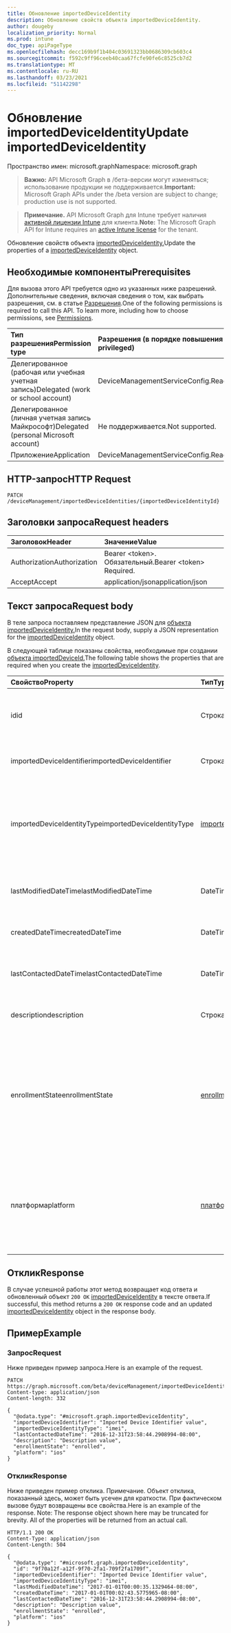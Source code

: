 ```yaml
---
title: Обновление importedDeviceIdentity
description: Обновление свойств объекта importedDeviceIdentity.
author: dougeby
localization_priority: Normal
ms.prod: intune
doc_type: apiPageType
ms.openlocfilehash: decc169b9f1b404c03691323bb0686309cb603c4
ms.sourcegitcommit: f592c9ff96ceeb40caa67fcfe90fe6c8525cb7d2
ms.translationtype: MT
ms.contentlocale: ru-RU
ms.lasthandoff: 03/23/2021
ms.locfileid: "51142298"
---
```

# <a name="update-importeddeviceidentity"></a><span data-ttu-id="80b60-103">Обновление importedDeviceIdentity</span><span class="sxs-lookup"><span data-stu-id="80b60-103">Update importedDeviceIdentity</span></span>

<span data-ttu-id="80b60-104">Пространство имен: microsoft.graph</span><span class="sxs-lookup"><span data-stu-id="80b60-104">Namespace: microsoft.graph</span></span>

> <span data-ttu-id="80b60-105">**Важно:** API Microsoft Graph в /бета-версии могут изменяться; использование продукции не поддерживается.</span><span class="sxs-lookup"><span data-stu-id="80b60-105">**Important:** Microsoft Graph APIs under the /beta version are subject to change; production use is not supported.</span></span>

> <span data-ttu-id="80b60-106">**Примечание.** API Microsoft Graph для Intune требует наличия [активной лицензии Intune](https://go.microsoft.com/fwlink/?linkid=839381) для клиента.</span><span class="sxs-lookup"><span data-stu-id="80b60-106">**Note:** The Microsoft Graph API for Intune requires an [active Intune license](https://go.microsoft.com/fwlink/?linkid=839381) for the tenant.</span></span>

<span data-ttu-id="80b60-107">Обновление свойств объекта [importedDeviceIdentity.](../resources/intune-enrollment-importeddeviceidentity.md)</span><span class="sxs-lookup"><span data-stu-id="80b60-107">Update the properties of a [importedDeviceIdentity](../resources/intune-enrollment-importeddeviceidentity.md) object.</span></span>

## <a name="prerequisites"></a><span data-ttu-id="80b60-108">Необходимые компоненты</span><span class="sxs-lookup"><span data-stu-id="80b60-108">Prerequisites</span></span>
<span data-ttu-id="80b60-p101">Для вызова этого API требуется одно из указанных ниже разрешений. Дополнительные сведения, включая сведения о том, как выбрать разрешения, см. в статье [Разрешения](/graph/permissions-reference).</span><span class="sxs-lookup"><span data-stu-id="80b60-p101">One of the following permissions is required to call this API. To learn more, including how to choose permissions, see [Permissions](/graph/permissions-reference).</span></span>

|<span data-ttu-id="80b60-111">Тип разрешения</span><span class="sxs-lookup"><span data-stu-id="80b60-111">Permission type</span></span>|<span data-ttu-id="80b60-112">Разрешения (в порядке повышения привилегий)</span><span class="sxs-lookup"><span data-stu-id="80b60-112">Permissions (from least to most privileged)</span></span>|
|:---|:---|
|<span data-ttu-id="80b60-113">Делегированное (рабочая или учебная учетная запись)</span><span class="sxs-lookup"><span data-stu-id="80b60-113">Delegated (work or school account)</span></span>|<span data-ttu-id="80b60-114">DeviceManagementServiceConfig.ReadWrite.All</span><span class="sxs-lookup"><span data-stu-id="80b60-114">DeviceManagementServiceConfig.ReadWrite.All</span></span>|
|<span data-ttu-id="80b60-115">Делегированное (личная учетная запись Майкрософт)</span><span class="sxs-lookup"><span data-stu-id="80b60-115">Delegated (personal Microsoft account)</span></span>|<span data-ttu-id="80b60-116">Не поддерживается.</span><span class="sxs-lookup"><span data-stu-id="80b60-116">Not supported.</span></span>|
|<span data-ttu-id="80b60-117">Приложение</span><span class="sxs-lookup"><span data-stu-id="80b60-117">Application</span></span>|<span data-ttu-id="80b60-118">DeviceManagementServiceConfig.ReadWrite.All</span><span class="sxs-lookup"><span data-stu-id="80b60-118">DeviceManagementServiceConfig.ReadWrite.All</span></span>|

## <a name="http-request"></a><span data-ttu-id="80b60-119">HTTP-запрос</span><span class="sxs-lookup"><span data-stu-id="80b60-119">HTTP Request</span></span>
<!-- {
  "blockType": "ignored"
}
-->
``` http
PATCH /deviceManagement/importedDeviceIdentities/{importedDeviceIdentityId}
```

## <a name="request-headers"></a><span data-ttu-id="80b60-120">Заголовки запроса</span><span class="sxs-lookup"><span data-stu-id="80b60-120">Request headers</span></span>
|<span data-ttu-id="80b60-121">Заголовок</span><span class="sxs-lookup"><span data-stu-id="80b60-121">Header</span></span>|<span data-ttu-id="80b60-122">Значение</span><span class="sxs-lookup"><span data-stu-id="80b60-122">Value</span></span>|
|:---|:---|
|<span data-ttu-id="80b60-123">Authorization</span><span class="sxs-lookup"><span data-stu-id="80b60-123">Authorization</span></span>|<span data-ttu-id="80b60-124">Bearer &lt;token&gt;. Обязательный.</span><span class="sxs-lookup"><span data-stu-id="80b60-124">Bearer &lt;token&gt; Required.</span></span>|
|<span data-ttu-id="80b60-125">Accept</span><span class="sxs-lookup"><span data-stu-id="80b60-125">Accept</span></span>|<span data-ttu-id="80b60-126">application/json</span><span class="sxs-lookup"><span data-stu-id="80b60-126">application/json</span></span>|

## <a name="request-body"></a><span data-ttu-id="80b60-127">Текст запроса</span><span class="sxs-lookup"><span data-stu-id="80b60-127">Request body</span></span>
<span data-ttu-id="80b60-128">В теле запроса поставляем представление JSON для [объекта importedDeviceIdentity.](../resources/intune-enrollment-importeddeviceidentity.md)</span><span class="sxs-lookup"><span data-stu-id="80b60-128">In the request body, supply a JSON representation for the [importedDeviceIdentity](../resources/intune-enrollment-importeddeviceidentity.md) object.</span></span>

<span data-ttu-id="80b60-129">В следующей таблице показаны свойства, необходимые при создании [объекта importedDeviceId.](../resources/intune-enrollment-importeddeviceidentity.md)</span><span class="sxs-lookup"><span data-stu-id="80b60-129">The following table shows the properties that are required when you create the [importedDeviceIdentity](../resources/intune-enrollment-importeddeviceidentity.md).</span></span>

|<span data-ttu-id="80b60-130">Свойство</span><span class="sxs-lookup"><span data-stu-id="80b60-130">Property</span></span>|<span data-ttu-id="80b60-131">Тип</span><span class="sxs-lookup"><span data-stu-id="80b60-131">Type</span></span>|<span data-ttu-id="80b60-132">Описание</span><span class="sxs-lookup"><span data-stu-id="80b60-132">Description</span></span>|
|:---|:---|:---|
|<span data-ttu-id="80b60-133">id</span><span class="sxs-lookup"><span data-stu-id="80b60-133">id</span></span>|<span data-ttu-id="80b60-134">Строка</span><span class="sxs-lookup"><span data-stu-id="80b60-134">String</span></span>|<span data-ttu-id="80b60-135">Идентификатор импортируемого удостоверения устройства</span><span class="sxs-lookup"><span data-stu-id="80b60-135">Id of the imported device identity</span></span>|
|<span data-ttu-id="80b60-136">importedDeviceIdentifier</span><span class="sxs-lookup"><span data-stu-id="80b60-136">importedDeviceIdentifier</span></span>|<span data-ttu-id="80b60-137">Строка</span><span class="sxs-lookup"><span data-stu-id="80b60-137">String</span></span>|<span data-ttu-id="80b60-138">Идентификатор импортируемого устройства</span><span class="sxs-lookup"><span data-stu-id="80b60-138">Imported Device Identifier</span></span>|
|<span data-ttu-id="80b60-139">importedDeviceIdentityType</span><span class="sxs-lookup"><span data-stu-id="80b60-139">importedDeviceIdentityType</span></span>|[<span data-ttu-id="80b60-140">importedDeviceIdentityType</span><span class="sxs-lookup"><span data-stu-id="80b60-140">importedDeviceIdentityType</span></span>](../resources/intune-enrollment-importeddeviceidentitytype.md)|<span data-ttu-id="80b60-141">Тип импортируемого удостоверения устройства.</span><span class="sxs-lookup"><span data-stu-id="80b60-141">Type of Imported Device Identity.</span></span> <span data-ttu-id="80b60-142">Возможные значения: `unknown`, `imei`, `serialNumber`.</span><span class="sxs-lookup"><span data-stu-id="80b60-142">Possible values are: `unknown`, `imei`, `serialNumber`.</span></span>|
|<span data-ttu-id="80b60-143">lastModifiedDateTime</span><span class="sxs-lookup"><span data-stu-id="80b60-143">lastModifiedDateTime</span></span>|<span data-ttu-id="80b60-144">DateTimeOffset</span><span class="sxs-lookup"><span data-stu-id="80b60-144">DateTimeOffset</span></span>|<span data-ttu-id="80b60-145">Последнее изменение dateTime описания</span><span class="sxs-lookup"><span data-stu-id="80b60-145">Last Modified DateTime of the description</span></span>|
|<span data-ttu-id="80b60-146">createdDateTime</span><span class="sxs-lookup"><span data-stu-id="80b60-146">createdDateTime</span></span>|<span data-ttu-id="80b60-147">DateTimeOffset</span><span class="sxs-lookup"><span data-stu-id="80b60-147">DateTimeOffset</span></span>|<span data-ttu-id="80b60-148">Время создания даты устройства</span><span class="sxs-lookup"><span data-stu-id="80b60-148">Created Date Time of the device</span></span>|
|<span data-ttu-id="80b60-149">lastContactedDateTime</span><span class="sxs-lookup"><span data-stu-id="80b60-149">lastContactedDateTime</span></span>|<span data-ttu-id="80b60-150">DateTimeOffset</span><span class="sxs-lookup"><span data-stu-id="80b60-150">DateTimeOffset</span></span>|<span data-ttu-id="80b60-151">Время последней контактной даты устройства</span><span class="sxs-lookup"><span data-stu-id="80b60-151">Last Contacted Date Time of the device</span></span>|
|<span data-ttu-id="80b60-152">description</span><span class="sxs-lookup"><span data-stu-id="80b60-152">description</span></span>|<span data-ttu-id="80b60-153">Строка</span><span class="sxs-lookup"><span data-stu-id="80b60-153">String</span></span>|<span data-ttu-id="80b60-154">Описание устройства</span><span class="sxs-lookup"><span data-stu-id="80b60-154">The description of the device</span></span>|
|<span data-ttu-id="80b60-155">enrollmentState</span><span class="sxs-lookup"><span data-stu-id="80b60-155">enrollmentState</span></span>|[<span data-ttu-id="80b60-156">enrollmentState</span><span class="sxs-lookup"><span data-stu-id="80b60-156">enrollmentState</span></span>](../resources/intune-shared-enrollmentstate.md)|<span data-ttu-id="80b60-157">Состояние устройства в Intune.</span><span class="sxs-lookup"><span data-stu-id="80b60-157">The state of the device in Intune.</span></span> <span data-ttu-id="80b60-158">Возможные значения: `unknown`, `enrolled`, `pendingReset`, `failed`, `notContacted`, `blocked`.</span><span class="sxs-lookup"><span data-stu-id="80b60-158">Possible values are: `unknown`, `enrolled`, `pendingReset`, `failed`, `notContacted`, `blocked`.</span></span>|
|<span data-ttu-id="80b60-159">платформа</span><span class="sxs-lookup"><span data-stu-id="80b60-159">platform</span></span>|[<span data-ttu-id="80b60-160">платформа</span><span class="sxs-lookup"><span data-stu-id="80b60-160">platform</span></span>](../resources/intune-enrollment-platform.md)|<span data-ttu-id="80b60-161">Платформа устройства.</span><span class="sxs-lookup"><span data-stu-id="80b60-161">The platform of the Device.</span></span> <span data-ttu-id="80b60-162">Возможные значения: `unknown`, `ios`, `android`, `windows`, `windowsMobile`, `macOS`.</span><span class="sxs-lookup"><span data-stu-id="80b60-162">Possible values are: `unknown`, `ios`, `android`, `windows`, `windowsMobile`, `macOS`.</span></span>|



## <a name="response"></a><span data-ttu-id="80b60-163">Отклик</span><span class="sxs-lookup"><span data-stu-id="80b60-163">Response</span></span>
<span data-ttu-id="80b60-164">В случае успешной работы этот метод возвращает код ответа и обновленный объект `200 OK` [importedDeviceIdentity](../resources/intune-enrollment-importeddeviceidentity.md) в тексте ответа.</span><span class="sxs-lookup"><span data-stu-id="80b60-164">If successful, this method returns a `200 OK` response code and an updated [importedDeviceIdentity](../resources/intune-enrollment-importeddeviceidentity.md) object in the response body.</span></span>

## <a name="example"></a><span data-ttu-id="80b60-165">Пример</span><span class="sxs-lookup"><span data-stu-id="80b60-165">Example</span></span>

### <a name="request"></a><span data-ttu-id="80b60-166">Запрос</span><span class="sxs-lookup"><span data-stu-id="80b60-166">Request</span></span>
<span data-ttu-id="80b60-167">Ниже приведен пример запроса.</span><span class="sxs-lookup"><span data-stu-id="80b60-167">Here is an example of the request.</span></span>
``` http
PATCH https://graph.microsoft.com/beta/deviceManagement/importedDeviceIdentities/{importedDeviceIdentityId}
Content-type: application/json
Content-length: 332

{
  "@odata.type": "#microsoft.graph.importedDeviceIdentity",
  "importedDeviceIdentifier": "Imported Device Identifier value",
  "importedDeviceIdentityType": "imei",
  "lastContactedDateTime": "2016-12-31T23:58:44.2908994-08:00",
  "description": "Description value",
  "enrollmentState": "enrolled",
  "platform": "ios"
}
```

### <a name="response"></a><span data-ttu-id="80b60-168">Отклик</span><span class="sxs-lookup"><span data-stu-id="80b60-168">Response</span></span>
<span data-ttu-id="80b60-p105">Ниже приведен пример отклика. Примечание. Объект отклика, показанный здесь, может быть усечен для краткости. При фактическом вызове будут возвращены все свойства.</span><span class="sxs-lookup"><span data-stu-id="80b60-p105">Here is an example of the response. Note: The response object shown here may be truncated for brevity. All of the properties will be returned from an actual call.</span></span>
``` http
HTTP/1.1 200 OK
Content-Type: application/json
Content-Length: 504

{
  "@odata.type": "#microsoft.graph.importedDeviceIdentity",
  "id": "9f70a12f-a12f-9f70-2fa1-709f2fa1709f",
  "importedDeviceIdentifier": "Imported Device Identifier value",
  "importedDeviceIdentityType": "imei",
  "lastModifiedDateTime": "2017-01-01T00:00:35.1329464-08:00",
  "createdDateTime": "2017-01-01T00:02:43.5775965-08:00",
  "lastContactedDateTime": "2016-12-31T23:58:44.2908994-08:00",
  "description": "Description value",
  "enrollmentState": "enrolled",
  "platform": "ios"
}
```




